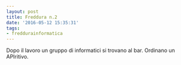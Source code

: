 ```yaml
---
layout: post
title: Freddura n.2
date: '2016-05-12 15:35:31'
tags:
- freddurainformatica
---
```


Dopo il lavoro un gruppo di informatici si trovano al bar. Ordinano un APIritivo.